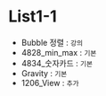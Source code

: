 # List1-1

- Bubble 정렬 : `강의`
- 4828_min_max : `기본`
- 4834_숫자카드 : `기본`
- Gravity : `기본`
- 1206_View : `추가`